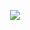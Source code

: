 <p align="center">
  <img src="https://github-readme-stats.vercel.app/api/top-langs/?username=sergio-lp&count_private=true&theme=tokyonight"/>
</p>
